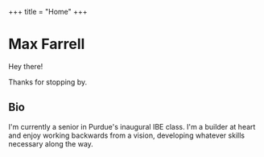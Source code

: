 +++
title = "Home"
+++

# Max Farrell

Hey there!

Thanks for stopping by.

## Bio

I'm currently a senior in Purdue's inaugural IBE class.
I'm a builder at heart and enjoy working backwards from a vision, developing whatever skills necessary along the way.
